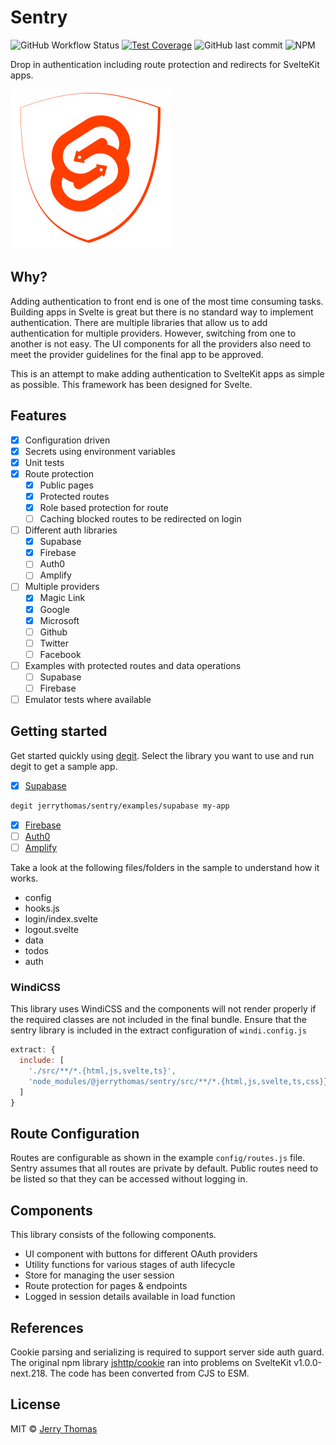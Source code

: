 # Sentry

![GitHub Workflow Status](https://img.shields.io/github/workflow/status/jerrythomas/sentry/Release)
[![Test Coverage](https://api.codeclimate.com/v1/badges/081db4df4bb805fb0e87/test_coverage)](https://codeclimate.com/github/jerrythomas/sentry/test_coverage)
![GitHub last commit](https://img.shields.io/github/last-commit/jerrythomas/sentry)
![NPM](https://img.shields.io/npm/l/@jerrythomas/sentry)

Drop in authentication including route protection and redirects for SvelteKit apps.

![sentry](src/sentry.svg)

## Why?

Adding authentication to front end is one of the most time consuming tasks. Building apps in Svelte is great but there is no standard way to implement authentication. There are multiple libraries that allow us to add authentication for multiple providers. However, switching from one to another is not easy. The UI components for all the providers also need to meet the provider guidelines for the final app to be approved.

This is an attempt to make adding authentication to SvelteKit apps as simple as possible. This framework has been designed for Svelte.

## Features

- [x] Configuration driven
- [x] Secrets using environment variables
- [x] Unit tests
- [x] Route protection
  - [x] Public pages
  - [x] Protected routes
  - [x] Role based protection for route
  - [ ] Caching blocked routes to be redirected on login
- [ ] Different auth libraries
  - [x] Supabase
  - [x] Firebase
  - [ ] Auth0
  - [ ] Amplify
- [ ] Multiple providers
  - [x] Magic Link
  - [x] Google
  - [x] Microsoft
  - [ ] Github
  - [ ] Twitter
  - [ ] Facebook
- [ ] Examples with protected routes and data operations
  - [ ] Supabase
  - [ ] Firebase
- [ ] Emulator tests where available

## Getting started

Get started quickly using [degit](https://github.com/Rich-Harris/degit). Select the library you want to use and run degit to get a sample app.

- [x] [Supabase](examples/supabase)

```bash
degit jerrythomas/sentry/examples/supabase my-app
```

- [x] [Firebase](examples/firebase)
- [ ] [Auth0](examples/auth0)
- [ ] [Amplify](examples/amplify)

Take a look at the following files/folders in the sample to understand how it works.

- config
- hooks.js
- login/index.svelte
- logout.svelte
- data
- todos
- auth

### WindiCSS

This library uses WindiCSS and the components will not render properly if the required classes are not included in the final bundle. Ensure that the sentry library is included in the extract configuration of `windi.config.js`

```js
extract: {
  include: [
    './src/**/*.{html,js,svelte,ts}',
    'node_modules/@jerrythomas/sentry/src/**/*.{html,js,svelte,ts,css}}'
  ]
}
```

## Route Configuration

Routes are configurable as shown in the example `config/routes.js` file. Sentry assumes that all routes are private by default. Public routes need to be listed so that they can be accessed without logging in.

## Components

This library consists of the following components.

- UI component with buttons for different OAuth providers
- Utility functions for various stages of auth lifecycle
- Store for managing the user session
- Route protection for pages & endpoints
- Logged in session details available in load function

## References

Cookie parsing and serializing is required to support server side auth guard. The original npm library [jshttp/cookie](https://github.com/jshttp/cookie) ran into problems on SvelteKit v1.0.0-next.218. The code has been converted from CJS to ESM.

## License

MIT © [Jerry Thomas](https://jerrythomas.name)
